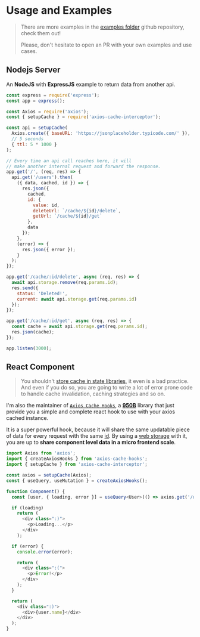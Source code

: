 # Usage and Examples

> There are more examples in the
> [examples folder](https://github.com/arthurfiorette/axios-cache-interceptor/tree/main/examples)
> github repository, check them out!
>
> Please, don't hesitate to open an PR with your own examples and use cases.

## Nodejs Server

An **NodeJS** with **ExpressJS** example to return data from another api.

```js #runkit endpoint
const express = require('express');
const app = express();

const Axios = require('axios');
const { setupCache } = require('axios-cache-interceptor');

const api = setupCache(
  Axios.create({ baseURL: 'https://jsonplaceholder.typicode.com/' }),
  // 5 seconds
  { ttl: 5 * 1000 }
);

// Every time an api call reaches here, it will
// make another internal request and forward the response.
app.get('/', (req, res) => {
  api.get('/users').then(
    ({ data, cached, id }) => {
      res.json({
        cached,
        id: {
          value: id,
          deleteUrl: `/cache/${id}/delete`,
          getUrl: `/cache/${id}/get`
        },
        data
      });
    },
    (error) => {
      res.json({ error });
    }
  );
});

app.get('/cache/:id/delete', async (req, res) => {
  await api.storage.remove(req.params.id);
  res.send({
    status: 'Deleted!',
    current: await api.storage.get(req.params.id)
  });
});

app.get('/cache/:id/get', async (req, res) => {
  const cache = await api.storage.get(req.params.id);
  res.json(cache);
});

app.listen(3000);
```

## React Component

> You shouldn't
> [store cache in state libraries](https://betterprogramming.pub/why-you-should-be-separating-your-server-cache-from-your-ui-state-1585a9ae8336),
> it even is a bad practice. And even if you do so, you are going to write a lot of error
> prone code to handle cache invalidation, caching strategies and so on.

I'm also the maintainer of
[`Axios Cache Hooks`](https://tinylibs.js.org/packages/axios-cache-hooks/), a
[**950B**](https://bundlephobia.com/package/axios-cache-hooks) library that just provide
you a simple and complete react hook to use with your axios cached instance.

It is a super powerful hook, because it will share the same updatable piece of data for
every request with the same [id](pages/request-id.md). By using a
[web storage](pages/storages.md?id=Web-storage) with it, you are up to **share component
level data in a micro frontend scale**.

```ts
import Axios from 'axios';
import { createAxiosHooks } from 'axios-cache-hooks';
import { setupCache } from 'axios-cache-interceptor';

const axios = setupCache(Axios);
const { useQuery, useMutation } = createAxiosHooks();

function Component() {
  const [user, { loading, error }] = useQuery<User>(() => axios.get('/users/123'));

  if (loading)
    return (
      <div class=":)">
        <p>Loading...</p>
      </div>
    );

  if (error) {
    console.error(error);

    return (
      <div class=":(">
        <p>Error!</p>
      </div>
    );
  }

  return (
    <div class=":)">
      <div>{user.name}</div>
    </div>
  );
}
```
